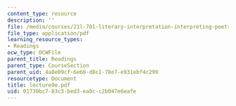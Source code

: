 ```yaml
---
content_type: resource
description: ''
file: /media/courses/21l-701-literary-interpretation-interpreting-poetry-fall-2003/01730bc783c3bed3ea0cc2b047e6eafe_lecture9e.pdf
file_type: application/pdf
learning_resource_types:
- Readings
ocw_type: OCWFile
parent_title: Readings
parent_type: CourseSection
parent_uid: 4a8e09cf-6e66-d8c1-78e7-e931ebf4c299
resourcetype: Document
title: lecture9e.pdf
uid: 01730bc7-83c3-bed3-ea0c-c2b047e6eafe
---
```


